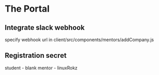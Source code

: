 # The Portal

## Integrate slack webhook
specify webhook url in client/src/components/mentors/addCompany.js

## Registration secret
student - blank
mentor - linuxRokz

